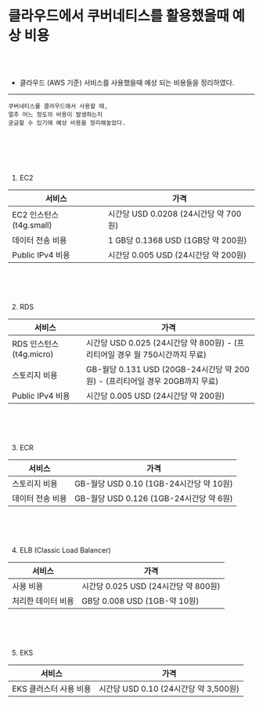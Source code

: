 # 클라우드에서 쿠버네티스를 활용했을때 예상 비용

<br />
<br />

* 클라우드 (AWS 기준) 서비스를 사용했을때 예상 되는 비용들을 정리하였다.

---

```
쿠버네티스를 클라우드에서 사용할 때,
얼추 어느 정도의 비용이 발생하는지
궁금할 수 있기에 예상 비용을 정리해놓았다.
```

<br />
<br />
<br />
<br />

1. EC2

| 서비스 | 가격 |
|-|-|
| EC2 인스턴스 (t4g.small) | 시간당 USD 0.0208 (24시간당 약 700원) |
| 데이터 전송 비용 | 1 GB당 0.1368 USD (1GB당 약 200원) |
| Public IPv4 비용 | 시간당 0.005 USD (24시간당 약 200원) |

<br />
<br />
<br />

2. RDS

| 서비스 | 가격 |
|-|-|
| RDS 인스턴스 (t4g.micro) | 시간당 USD 0.025 (24시간당 약 800원) - (프리티어일 경우 월 750시간까지 무료) |
| 스토리지 비용 | GB-월당 0.131 USD (20GB-24시간당 약 200원) - (프리티어일 경우 20GB까지 무료) | 
| Public IPv4 비용 | 시간당 0.005 USD (24시간당 약 200원) |

<br />
<br />
<br />

3. ECR

| 서비스 | 가격 |
|-|-|
| 스토리지 비용 | GB-월당 USD 0.10 (1GB-24시간당 약 10원) |
| 데이터 전송 비용 | GB-월당 USD 0.126 (1GB-24시간당 약 6원) |

<br />
<br />
<br />

4. ELB (Classic Load Balancer)

| 서비스 | 가격 |
|-|-|
| 사용 비용 | 시간당 0.025 USD (24시간당 약 800원) |
| 처리한 데이터 비용 | GB당 0.008 USD (1GB-약 10원) |

<br />
<br />
<br />

5. EKS

| 서비스 | 가격 |
|-|-|
| EKS 클러스터 사용 비용 | 시간당 USD 0.10 (24시간당 약 3,500원) |
